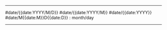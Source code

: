 
---

#date/{{date:YYYY/M/D}} #date/{{date:YYYY/M}} #date/{{date:YYYY}} #date/M{{date:M}}D{{date:D}} : month/day

---
